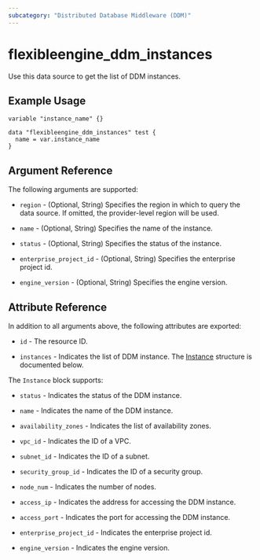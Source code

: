 ```yaml
---
subcategory: "Distributed Database Middleware (DDM)"
---
```


# flexibleengine_ddm_instances

Use this data source to get the list of DDM instances.

## Example Usage

```hcl
variable "instance_name" {}

data "flexibleengine_ddm_instances" test {
  name = var.instance_name
}
```

## Argument Reference

The following arguments are supported:

* `region` - (Optional, String) Specifies the region in which to query the data source.
  If omitted, the provider-level region will be used.

* `name` - (Optional, String) Specifies the name of the instance.

* `status` - (Optional, String) Specifies the status of the instance.

* `enterprise_project_id` - (Optional, String) Specifies the enterprise project id.

* `engine_version` - (Optional, String) Specifies the engine version.

## Attribute Reference

In addition to all arguments above, the following attributes are exported:

* `id` - The resource ID.

* `instances` - Indicates the list of DDM instance.
  The [Instance](#DdmInstances_Instance) structure is documented below.

<a name="DdmInstances_Instance"></a>
The `Instance` block supports:

* `status` - Indicates the status of the DDM instance.

* `name` - Indicates the name of the DDM instance.

* `availability_zones` - Indicates the list of availability zones.

* `vpc_id` - Indicates the ID of a VPC.

* `subnet_id` - Indicates the ID of a subnet.

* `security_group_id` - Indicates the ID of a security group.

* `node_num` - Indicates the number of nodes.

* `access_ip` - Indicates the address for accessing the DDM instance.

* `access_port` - Indicates the port for accessing the DDM instance.

* `enterprise_project_id` - Indicates the enterprise project id.

* `engine_version` - Indicates the engine version.
